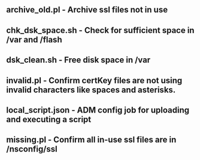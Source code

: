 ## archive_old.pl - Archive ssl files not in use
## chk_dsk_space.sh - Check for sufficient space in /var and /flash 
## dsk_clean.sh - Free disk space in /var
## invalid.pl - Confirm certKey files are not using invalid characters like spaces and asterisks.
## local_script.json - ADM config job for uploading and executing a script
## missing.pl - Confirm all in-use ssl files are in /nsconfig/ssl
